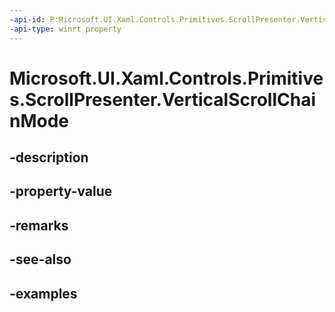 ```yaml
---
-api-id: P:Microsoft.UI.Xaml.Controls.Primitives.ScrollPresenter.VerticalScrollChainMode
-api-type: winrt property
---
```


# Microsoft.UI.Xaml.Controls.Primitives.ScrollPresenter.VerticalScrollChainMode

<!--
public Microsoft.UI.Xaml.Controls.ScrollingChainMode VerticalScrollChainMode { get; set; }
-->


## -description

## -property-value

## -remarks

## -see-also

## -examples


